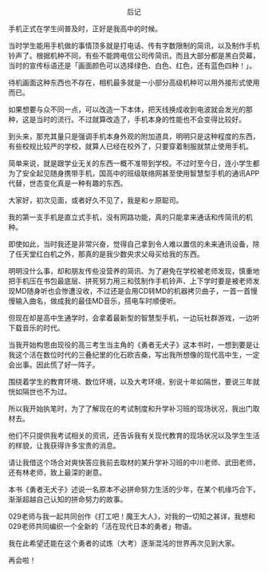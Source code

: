 <p align="center">后记</p>

手机正式在学生间普及时，正好是我高中的时候。

当时学生能用手机做的事情顶多就是打电话、传有字数限制的简讯，以及制作手机铃声了。根据机种不同，有些不能跨电信公司传简讯，而且大部分都是黑白荧幕，当时的宣传标语还是「画面颜色可以选择绿色、白色、红色，还有蓝色四种！」。

待机画面这种东西也不存在，相机最多就是一小部分高级机种可以用外接形式使用而已。

如果想要与众不同一点，可以改造一下本体，把天线换成收到电波就会发光的那种，这是当时的流行。不过就算改造了，手机本身的性能也不会变得比较好。

到头来，那充其量只是强调手机本身外观的附加道具，明明只是这种程度的东西，有些校规比较严的学校，就算人已经在校外了，只要穿着制服就禁止使用手机。

简单来说，就是跟学业无关的东西一概不准带到学校。不过时至今日，连小学生都为了安全起见随身携带手机，国高中的班级联络网甚至使用智慧型手机的通讯APP代替，世态变化真是一种有趣的东西。

大家好，初次见面，或者好久不见了，我是和ヶ原聪司。

我的第一支手机是直立式手机，没有网路功能，真的只能拿来通话和传简讯的机种。

即使如此，当时我还是非常兴奋，觉得自己拿到令人难以置信的未来通讯设备，除了任天堂红白机之外，那真的是我少数央求父母买给我的东西。

明明没什么事，却和朋友传些没营养的简讯、为了避免在学校被老师发现，慎重地把手机压在书包最底层、拼死努力用三和弦制作手机铃声、上下学时要是被老师发现MD随身听也会惨遭没收，不过还是会用CD转MD的机器拷贝曲子，一首一首慢慢输入曲名，做成我的最佳MD音乐，搭电车时顺便听。

但现在却是高中生通学时，会拿着最新型的智慧型手机，一边玩社群游戏，一边听下载音乐的时代。

当我开始构思由现役的高三考生当主角的《勇者无犬子》这本书时，一想到要是让我这个活在数位时代的三叠纪里的化石欧吉桑，写出我所想像的现代高中生，一定会出事。因此慌了好一阵子。

围绕着学生的教育环境、数位环境，以及大考环境，别说十年如隔世，要说三年就恍如隔世也不为过。

所以我开始执笔时，为了了解现在的考试制度和升学补习班的现场状况，我出门取材去。

他们不只提供我考试相关的资讯，还告诉我有关现代教育的现场状况以及学生生活的样貌，让我获得许多宝贵的消息。

请让我借这个场合对爽快答应我前去取材的某升学补习班的中川老师、武田老师，还有林老师，致上最深的谢意。

本书《勇者无犬子》述说一名原本不必拼命努力生活的少年，在某个机缘巧合下，渐渐超越自己认知的拼命努力的故事。

029老师与我一起共同创作《打工吧！魔王大人》，对我的一切知之甚详，我想和029老师共同编织一个全新的「活在现代日本的勇者」物语。

我在此希望还能在这个勇者的试炼（大考）逐渐混沌的世界再次见到大家。

再会啦！

